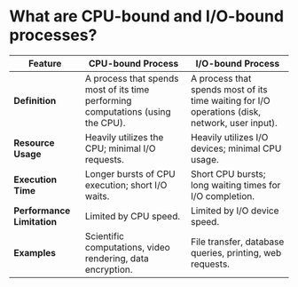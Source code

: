 # What are CPU-bound and I/O-bound processes?

| Feature               | CPU-bound Process                                                                 | I/O-bound Process                                                                 |
|------------------------|-----------------------------------------------------------------------------------|-----------------------------------------------------------------------------------|
| **Definition**         | A process that spends most of its time performing computations (using the CPU).  | A process that spends most of its time waiting for I/O operations (disk, network, user input). |
| **Resource Usage**     | Heavily utilizes the CPU; minimal I/O requests.                                   | Heavily utilizes I/O devices; minimal CPU usage.                                   |
| **Execution Time**     | Longer bursts of CPU execution; short I/O waits.                                  | Short CPU bursts; long waiting times for I/O completion.                           |
| **Performance Limitation** | Limited by CPU speed.                                                        | Limited by I/O device speed.                                                       |
| **Examples**           | Scientific computations, video rendering, data encryption.                        | File transfer, database queries, printing, web requests.                           |
